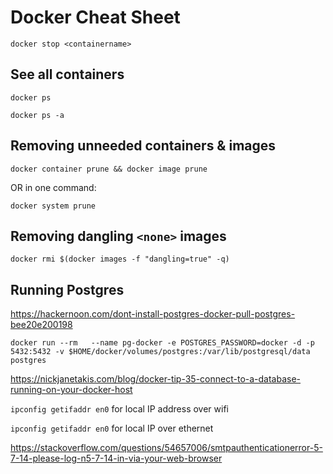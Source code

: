 # Docker Cheat Sheet
`docker stop <containername>`

## See all containers
`docker ps`

`docker ps -a`

## Removing unneeded containers & images
`docker container prune && docker image prune`

OR in one command:

`docker system prune`

## Removing dangling `<none>` images
`docker rmi $(docker images -f "dangling=true" -q)`

## Running Postgres

https://hackernoon.com/dont-install-postgres-docker-pull-postgres-bee20e200198

`docker run --rm   --name pg-docker -e POSTGRES_PASSWORD=docker -d -p 5432:5432 -v $HOME/docker/volumes/postgres:/var/lib/postgresql/data  postgres`

https://nickjanetakis.com/blog/docker-tip-35-connect-to-a-database-running-on-your-docker-host

`ipconfig getifaddr en0` for local IP address over wifi

`ipconfig getifaddr en0` for local IP over ethernet


https://stackoverflow.com/questions/54657006/smtpauthenticationerror-5-7-14-please-log-n5-7-14-in-via-your-web-browser